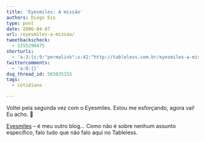 ```yaml
---
title: 'Eyesmiles: A missão'
authors: Diego Eis
type: post
date: 2006-04-07
url: /eyesmiles-a-missao/
tweetbackscheck:
  - 1355290475
shorturls:
  - 'a:3:{s:9:"permalink";s:42:"http://tableless.com.br/eyesmiles-a-missao";s:7:"tinyurl";s:26:"http://tinyurl.com/3u53p47";s:4:"isgd";s:19:"http://is.gd/BlnFpP";}'
twittercomments:
  - 'a:0:{}'
dsq_thread_id: 503035155
tags:
  - cotidiano

---
```

Voltei pela segunda vez com o Eyesmiles. Estou me esforçando, agora vai! Eu acho. 🙂

[Eyesmiles][1] &#8211; é meu outro blog&#8230; Como não é sobre nenhum assunto específico, falo tudo que não falo aqui no Tableless.

 [1]: http://tableless.com.br/eyesmiles/